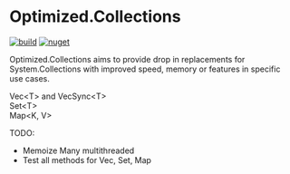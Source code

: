 # Optimized.Collections
[![build](https://github.com/AnthonyLloyd/Optimized.Collections/workflows/CI/badge.svg?branch=master)](https://github.com/AnthonyLloyd/Optimized.Collections/actions) [![nuget](https://buildstats.info/nuget/Optimized.Collections?includePreReleases=true)](https://www.nuget.org/packages/Optimized.Collections)

Optimized.Collections aims to provide drop in replacements for System.Collections with improved speed, memory or features in specific use cases.

Vec\<T> and VecSync\<T>  
Set\<T>  
Map\<K, V>


TODO:
- Memoize Many multithreaded
- Test all methods for Vec, Set, Map